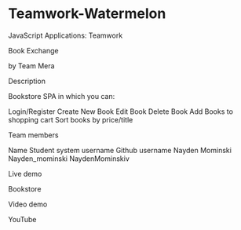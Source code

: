 # Teamwork-Watermelon
JavaScript Applications: Teamwork

Book Exchange

by Team Mera

Description

Bookstore SPA in which you can:

Login/Register
Create New Book
Edit Book
Delete Book
Add Books to shopping cart
Sort books by price/title


Team members

Name	Student system username	Github username
Nayden Mominski	Nayden_mominski	NaydenMominskiv


Live demo

Bookstore

Video demo

YouTube
